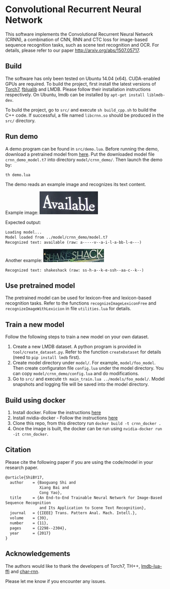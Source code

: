 Convolutional Recurrent Neural Network  
======================================  

This software implements the Convolutional Recurrent Neural Network (CRNN), a combination of CNN, RNN and CTC loss for image-based sequence recognition tasks, such as scene text recognition and OCR. For details, please refer to our paper http://arxiv.org/abs/1507.05717.

Build
-----

The software has only been tested on Ubuntu 14.04 (x64). CUDA-enabled GPUs are required. To build the project, first install the latest versions of [Torch7](http://torch.ch), [fblualib](https://github.com/facebook/fblualib) and LMDB. Please follow their installation instructions respectively. On Ubuntu, lmdb can be installed by ``apt-get install liblmdb-dev``.

To build the project, go to ``src/`` and execute ``sh build_cpp.sh`` to build the C++ code. If successful, a file named ``libcrnn.so`` should be produced in the ``src/`` directory.


Run demo
--------

A demo program can be found in ``src/demo.lua``. Before running the demo, download a pretrained model from [here](https://www.dropbox.com/s/tx6cnzkpg99iryi/crnn_demo_model.t7?dl=0). Put the downloaded model file ``crnn_demo_model.t7`` into directory ``model/crnn_demo/``. Then launch the demo by:

    th demo.lua

The demo reads an example image and recognizes its text content.
 
Example image:
![Example Image](./data/demo.png)

Expected output:
 
    Loading model...
    Model loaded from ../model/crnn_demo/model.t7
    Recognized text: available (raw: a-----v--a-i-l-a-bb-l-e---)
    
Another example:
![Example Image2](./data/demo2.jpg)

    Recognized text: shakeshack (raw: ss-h-a--k-e-ssh--aa-c--k--)


Use pretrained model
--------------------

The pretrained model can be used for lexicon-free and lexicon-based recognition tasks. Refer to the functions ``recognizeImageLexiconFree`` and ``recognizeImageWithLexicion`` in file ``utilities.lua`` for details.


Train a new model
-----------------

Follow the following steps to train a new model on your own dataset.

  1. Create a new LMDB dataset. A python program is provided in ``tool/create_dataset.py``. Refer to the function ``createDataset`` for details (need to ``pip install lmdb`` first).
  2. Create model directory under ``model/``. For example, ``model/foo_model``. Then create
   configuraton file ``config.lua`` under the model directory. You can copy ``model/crnn_demo/config.lua`` and do modifications.
  3. Go to ``src/`` and execute ``th main_train.lua ../models/foo_model/``. Model snapshots and logging file will be saved into the model directory.


Build using docker
------------------

  1. Install docker. Follow the instructions [here](https://docs.docker.com/engine/installation/)
  2. Install nvidia-docker - Follow the instructions [here](https://github.com/NVIDIA/nvidia-docker)
  3. Clone this repo, from this directory run `docker build -t crnn_docker .`
  4. Once the image is built, the docker can be run using `nvidia-docker run -it crnn_docker`.
  
Citation
--------

Please cite the following paper if you are using the code/model in your research paper.

    @article{ShiBY17,
      author    = {Baoguang Shi and
                   Xiang Bai and
                   Cong Yao},
      title     = {An End-to-End Trainable Neural Network for Image-Based Sequence Recognition
                   and Its Application to Scene Text Recognition},
      journal   = {{IEEE} Trans. Pattern Anal. Mach. Intell.},
      volume    = {39},
      number    = {11},
      pages     = {2298--2304},
      year      = {2017}
    }


Acknowledgements
----------------

The authors would like to thank the developers of Torch7, TH++, [lmdb-lua-ffi](https://github.com/calind/lmdb-lua-ffi) and [char-rnn](https://github.com/karpathy/char-rnn).

Please let me know if you encounter any issues.
